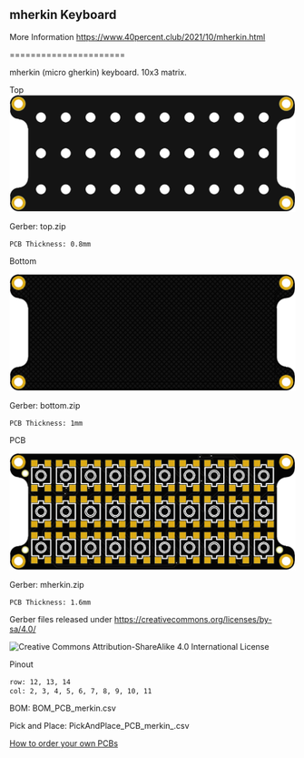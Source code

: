 ## mherkin Keyboard

More Information https://www.40percent.club/2021/10/mherkin.html


======================

mherkin (micro gherkin) keyboard. 10x3 matrix.


Top
![PCB Top](top.png)

Gerber: top.zip

    PCB Thickness: 0.8mm


Bottom

![PCB Bottom](bottom.png)

Gerber: bottom.zip

    PCB Thickness: 1mm


PCB

![PCB Mherkin](mherkin.png)

Gerber: mherkin.zip

    PCB Thickness: 1.6mm


Gerber files released under https://creativecommons.org/licenses/by-sa/4.0/

![Creative Commons Attribution-ShareAlike 4.0 International License](https://i.creativecommons.org/l/by-sa/4.0/88x31.png)


Pinout

    row: 12, 13, 14
    col: 2, 3, 4, 5, 6, 7, 8, 9, 10, 11


BOM: BOM_PCB_merkin.csv

Pick and Place: PickAndPlace_PCB_merkin_.csv


[How to order your own PCBs](http://www.40percent.club/2017/03/ordering-pcb.html)
